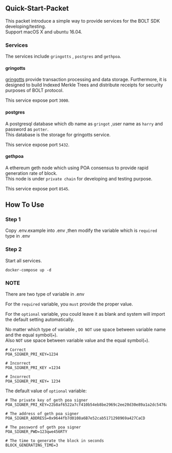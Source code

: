 ## Quick-Start-Packet ##
This packet introduce a simple way to provide services for the BOLT SDK developing/testing.  
Support macOS X and ubuntu 16.04.

### Services ###
The services include ```gringotts``` , ```postgres``` and ```gethpoa```.

#### gringotts ####
[gringotts](https://github.com/BOLT-Protocol/gringotts) provide transaction processing and data storage. Furthermore, it is designed to build Indexed Merkle Trees and distribute receipts for security purposes of BOLT protocol. 

This service expose port ```3000```. 

#### postgres ####
A postgresql database which db name as ```gringot``` ,user name as ```harry``` and password as ```potter```.  
This database is the storage for gringotts service.   

This service expose port ```5432```.

#### gethpoa ####
A ethereum geth node which using POA consensus to provide rapid generation rate of block.   
This node is under ```private chain``` for developing and testing purpose.

This service expose port ```8545```.

## How To Use ##

### Step 1 ###
Copy .env.example into .env ,then modify the variable which is ```required``` type in .env

### Step 2 ###
Start all services.
```
docker-compose up -d
```

### NOTE ###
There are two type of variable in .env

For the ```required``` variable, you ```must``` provide the proper value.

For the ```optional``` variable, you could leave it as blank and system will import the default setting automatically.

No matter which type of variable , ```DO NOT``` use space between variable name and the equal symbol(```=```).   
Also ```NOT``` use space between variable value and the equal symbol(```=```).

```
# Correct
POA_SIGNER_PRI_KEY=1234

# Incorrect
POA_SIGNER_PRI_KEY =1234

# Incorrect
POA_SIGNER_PRI_KEY= 1234
```

The default value of ```optional``` variable:
```
# The private key of geth poa signer
POA_SIGNER_PRI_KEY=22b8af6522a7cf410b54eb8be2969c2ee20d30e89a1a2dc5476a8cccc1be8592

# The address of geth poa signer
POA_SIGNER_ADDRESS=0x9644fb7d0108a6B7e52cab5171298969a427CaCD

# The password of geth poa signer
POA_SIGNER_PWD=123qwe456RTY

# The time to generate the block in seconds
BLOCK_GENERATING_TIME=3
```
